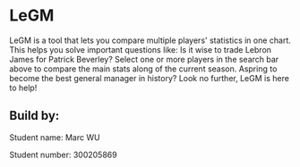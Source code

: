 
# LeGM

LeGM is a tool that lets you compare multiple players' statistics in one chart. This helps you solve important questions like: Is it wise to trade Lebron James for Patrick Beverley? Select one or more players in the search bar above to compare the main stats along of the current season. Aspring to become the best general manager in history? Look no further, LeGM is here to help!



## Build by:

Student name: Marc WU

Student number: 300205869
